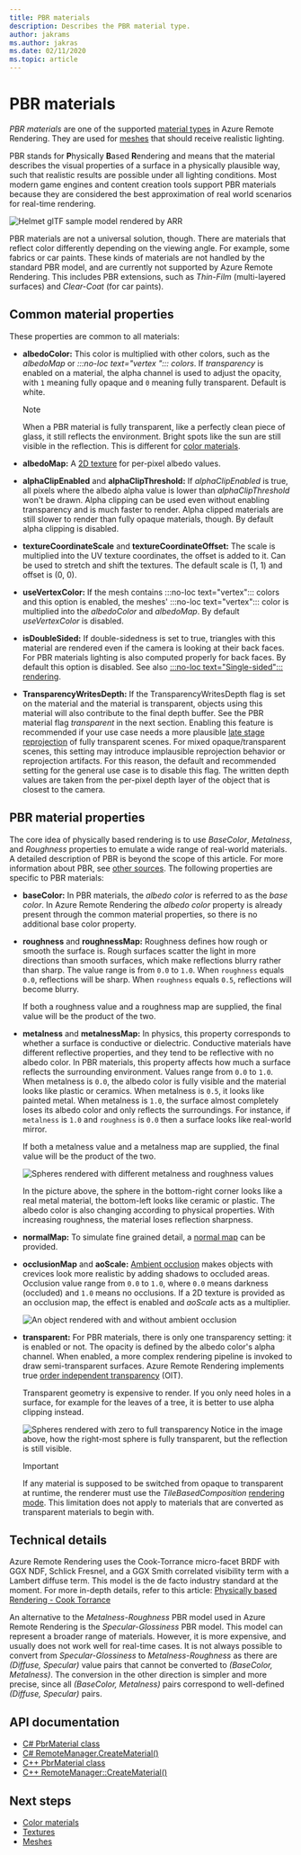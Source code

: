 ```yaml
---
title: PBR materials
description: Describes the PBR material type.
author: jakrams
ms.author: jakras
ms.date: 02/11/2020
ms.topic: article
---
```


# PBR materials

*PBR materials* are one of the supported [material types](../../concepts/materials.md) in Azure Remote Rendering. They are used for [meshes](../../concepts/meshes.md) that should receive realistic lighting.

PBR stands for **P**hysically **B**ased **R**endering and means that the material describes the visual properties of a surface in a physically plausible way, such that realistic results are possible under all lighting conditions. Most modern game engines and content creation tools support PBR materials because they are considered the best approximation of real world scenarios for real-time rendering.

![Helmet glTF sample model rendered by ARR](media/helmet.png)

PBR materials are not a universal solution, though. There are materials that reflect color differently depending on the viewing angle. For example, some fabrics or car paints. These kinds of materials are not handled by the standard PBR model, and are currently not supported by Azure Remote Rendering. This includes PBR extensions, such as *Thin-Film* (multi-layered surfaces) and *Clear-Coat* (for car paints).

## Common material properties

These properties are common to all materials:

* **albedoColor:** This color is multiplied with other colors, such as the *albedoMap* or *:::no-loc text="vertex "::: colors*. If *transparency* is enabled on a material, the alpha channel is used to adjust the opacity, with `1` meaning fully opaque and `0` meaning fully transparent. Default is white.

  > [!NOTE]
  > When a PBR material is fully transparent, like a perfectly clean piece of glass, it still reflects the environment. Bright spots like the sun are still visible in the reflection. This is different for [color materials](color-materials.md).

* **albedoMap:** A [2D texture](../../concepts/textures.md) for per-pixel albedo values.

* **alphaClipEnabled** and **alphaClipThreshold:** If *alphaClipEnabled* is true, all pixels where the albedo alpha value is lower than *alphaClipThreshold* won't be drawn. Alpha clipping can be used even without enabling transparency and is much faster to render. Alpha clipped materials are still slower to render than fully opaque materials, though. By default alpha clipping is disabled.

* **textureCoordinateScale** and **textureCoordinateOffset:** The scale is multiplied into the UV texture coordinates, the offset is added to it. Can be used to stretch and shift the textures. The default scale is (1, 1) and offset is (0, 0).

* **useVertexColor:** If the mesh contains :::no-loc text="vertex"::: colors and this option is enabled, the meshes' :::no-loc text="vertex"::: color is multiplied into the *albedoColor* and *albedoMap*. By default *useVertexColor* is disabled.

* **isDoubleSided:** If double-sidedness is set to true, triangles with this material are rendered even if the camera is looking at their back faces. For PBR materials lighting is also computed properly for back faces. By default this option is disabled. See also [:::no-loc text="Single-sided"::: rendering](single-sided-rendering.md).

* **TransparencyWritesDepth:** If the TransparencyWritesDepth flag is set on the material and the material is transparent, objects using this material will also contribute to the final depth buffer. See the PBR material flag *transparent* in the next section. Enabling this feature is recommended if your use case needs a more plausible [late stage reprojection](late-stage-reprojection.md) of fully transparent scenes. For mixed opaque/transparent scenes, this setting may introduce implausible reprojection behavior or reprojection artifacts. For this reason, the default and recommended setting for the general use case is to disable this flag. The written depth values are taken from the per-pixel depth layer of the object that is closest to the camera.

## PBR material properties

The core idea of physically based rendering is to use *BaseColor*, *Metalness*, and *Roughness* properties to emulate a wide range of real-world materials. A detailed description of PBR is beyond the scope of this article. For more information about PBR, see [other sources](http://www.pbr-book.org). The following properties are specific to PBR materials:

* **baseColor:** In PBR materials, the *albedo color* is referred to as the *base color*. In Azure Remote Rendering the *albedo color* property is already present through the common material properties, so there is no additional base color property.

* **roughness** and **roughnessMap:** Roughness defines how rough or smooth the surface is. Rough surfaces scatter the light in more directions than smooth surfaces, which make reflections blurry rather than sharp. The value range is from `0.0` to `1.0`. When `roughness` equals `0.0`, reflections will be sharp. When `roughness` equals `0.5`, reflections will become blurry.

  If both a roughness value and a roughness map are supplied, the final value will be the product of the two.

* **metalness** and **metalnessMap:** In physics, this property corresponds to whether a surface is conductive or dielectric. Conductive materials have different reflective properties, and they tend to be reflective with no albedo color. In PBR materials, this property affects how much a surface reflects the surrounding environment. Values range from `0.0` to `1.0`. When metalness is `0.0`, the albedo color is fully visible and the material looks like plastic or ceramics. When metalness is `0.5`, it looks like painted metal. When metalness is `1.0`, the surface almost completely loses its albedo color and only reflects the surroundings. For instance, if `metalness` is `1.0` and `roughness` is `0.0` then a surface looks like real-world mirror.

  If both a metalness value and a metalness map are supplied, the final value will be the product of the two.

  ![Spheres rendered with different metalness and roughness values](./media/metalness-roughness.png)

  In the picture above, the sphere in the bottom-right corner looks like a real metal material, the bottom-left looks like ceramic or plastic. The albedo color is also changing according to physical properties. With increasing roughness, the material loses reflection sharpness.

* **normalMap:** To simulate fine grained detail, a [normal map](https://en.wikipedia.org/wiki/Normal_mapping) can be provided.

* **occlusionMap** and **aoScale:** [Ambient occlusion](https://en.wikipedia.org/wiki/Ambient_occlusion) makes objects with crevices look more realistic by adding shadows to occluded areas. Occlusion value range from `0.0` to `1.0`, where `0.0` means darkness (occluded) and `1.0` means no occlusions. If a 2D texture is provided as an occlusion map, the effect is enabled and *aoScale* acts as a multiplier.

  ![An object rendered with and without ambient occlusion](./media/boom-box-ao2.gif)

* **transparent:** For PBR materials, there is only one transparency setting: it is enabled or not. The opacity is defined by the albedo color's alpha channel. When enabled, a more complex rendering pipeline is invoked to draw semi-transparent surfaces. Azure Remote Rendering implements true [order independent transparency](https://en.wikipedia.org/wiki/Order-independent_transparency) (OIT).

  Transparent geometry is expensive to render. If you only need holes in a surface, for example for the leaves of a tree, it is better to use alpha clipping instead.

  ![Spheres rendered with zero to full transparency](./media/transparency.png)
  Notice in the image above, how the right-most sphere is fully transparent, but the reflection is still visible.

  > [!IMPORTANT]
  > If any material is supposed to be switched from opaque to transparent at runtime, the renderer must use the *TileBasedComposition* [rendering mode](../../concepts/rendering-modes.md). This limitation does not apply to materials that are converted as transparent materials to begin with.

## Technical details

Azure Remote Rendering uses the Cook-Torrance micro-facet BRDF with GGX NDF, Schlick Fresnel, and a GGX Smith correlated visibility term with a Lambert diffuse term. This model is the de facto industry standard at the moment. For more in-depth details, refer to this article: [Physically based Rendering - Cook Torrance](http://www.codinglabs.net/article_physically_based_rendering_cook_torrance.aspx)

 An alternative to the *Metalness-Roughness* PBR model used in Azure Remote Rendering is the *Specular-Glossiness* PBR model. This model can represent a broader range of materials. However, it is more expensive, and usually does not work well for real-time cases.
 It is not always possible to convert from *Specular-Glossiness* to *Metalness-Roughness* as there are *(Diffuse, Specular)* value pairs that cannot be converted to *(BaseColor, Metalness)*. The conversion in the other direction is simpler and more precise, since all *(BaseColor, Metalness)* pairs correspond to well-defined *(Diffuse, Specular)* pairs.

## API documentation

* [C# PbrMaterial class](https://docs.microsoft.com/dotnet/api/microsoft.azure.remoterendering.pbrmaterial)
* [C# RemoteManager.CreateMaterial()](https://docs.microsoft.com/dotnet/api/microsoft.azure.remoterendering.remotemanager.creatematerial)
* [C++ PbrMaterial class](https://docs.microsoft.com/cpp/api/remote-rendering/pbrmaterial)
* [C++ RemoteManager::CreateMaterial()](https://docs.microsoft.com/cpp/api/remote-rendering/remotemanager#creatematerial)

## Next steps

* [Color materials](color-materials.md)
* [Textures](../../concepts/textures.md)
* [Meshes](../../concepts/meshes.md)

